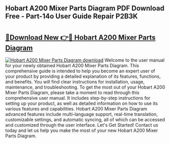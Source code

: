 ## Hobart A200 Mixer Parts Diagram PDF Download Free - Part-14o User Guide Repair P2B3K

# <h2><a href="http://dfiajmz.blite.top/?on=Hobart+A200+Mixer+Parts+Diagram">🔗Download New 👉🔴 Hobart A200 Mixer Parts Diagram</a></h2>

[![Hobart A200 Mixer Parts Diagram download](https://i.imgur.com/lujVjoI.png)](http://dfiajmz.blite.top/?on=Hobart+A200+Mixer+Parts+Diagram)
Welcome to the user manual for your newly obtained Hobart A200 Mixer Parts Diagram. This comprehensive guide is intended to help you become an expert user of your product by providing a detailed explanation of its features, functions, and benefits. You will find clear instructions for installation, usage, maintenance, and troubleshooting. To get the most out of your Hobart A200 Mixer Parts Diagram, please take a moment to read through this comprehensive user manual. It includes step-by-step instructions for setting up your product, as well as detailed information on how to use its various features and capabilities. Hobart A200 Mixer Parts Diagram advanced features include multi-language support, real-time translation, customizable settings, and automatic syncing, all of which can be accessed and customized through the user interface. Let's Get Started! Contact us today and let us help you make the most of your new Hobart A200 Mixer Parts Diagram.
